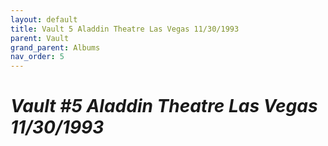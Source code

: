 ```yaml
---
layout: default
title: Vault 5 Aladdin Theatre Las Vegas 11/30/1993
parent: Vault
grand_parent: Albums
nav_order: 5
---
```


# *Vault #5 Aladdin Theatre Las Vegas 11/30/1993*